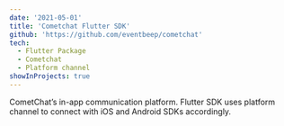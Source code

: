 ```yaml
---
date: '2021-05-01'
title: 'Cometchat Flutter SDK'
github: 'https://github.com/eventbeep/cometchat'
tech:
  - Flutter Package
  - Cometchat
  - Platform channel
showInProjects: true
---
```


CometChat’s in-app communication platform. Flutter SDK uses platform channel to connect with iOS and Android SDKs accordingly.
